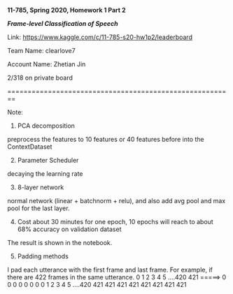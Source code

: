 
**11-785, Spring 2020, Homework 1 Part 2**

***Frame-level Classification of Speech***

Link: https://www.kaggle.com/c/11-785-s20-hw1p2/leaderboard

Team Name: clearlove7


Account Name: Zhetian Jin


2/318 on private board

========================================================

Note:

1. PCA decomposition


preprocess the features to 10 features or 40 features before into the ContextDataset


2. Parameter Scheduler


decaying the learning rate


3. 8-layer network


normal network (linear + batchnorm + relu), and also add avg pool and max pool for the last layer.


4. Cost about 30 minutes for one epoch, 10 epochs will reach to about 68% accuracy on validation dataset


The result is shown in the notebook.


5. Padding methods


I pad each utterance with the first frame and last frame. For example, if there are 422 frames in the same utterance.
0 1 2 3 4 5 ....420  421  =====> 0 0 0 0 0 0 0 0 1 2 3 4 5 ....420 421 421 421 421 421 421 421 421 

 